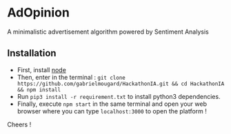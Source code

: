 # AdOpinion

A minimalistic advertisement algorithm powered by Sentiment Analysis 

## Installation 

* First, install [node](https://nodejs.org/en/)
* Then, enter in the terminal : `git clone https://github.com/gabrielmougard/HackathonIA.git && cd HackathonIA && npm install`
* Run `pip3 install -r requirement.txt` to install python3 dependencies.
* Finally, execute `npm start` in the same terminal and open your web browser where you can type `localhost:3000` to open the platform !

Cheers !
